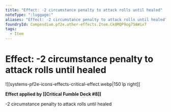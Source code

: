 ```yaml
---
title: "Effect: -2 circumstance penalty to attack rolls until healed"
noteType: ":luggage:"
aliases: "Effect: -2 circumstance penalty to attack rolls until healed"
foundryId: Compendium.pf2e.other-effects.Item.Ck0MQP9og75AWix7
tags:
  - Item
---
```


# Effect: -2 circumstance penalty to attack rolls until healed
![[systems-pf2e-icons-effects-critical-effect.webp|150 lp right]]

**Effect applied by [[Critical Fumble Deck #8]]**

\-2 circumstance penalty to attack rolls until healed
